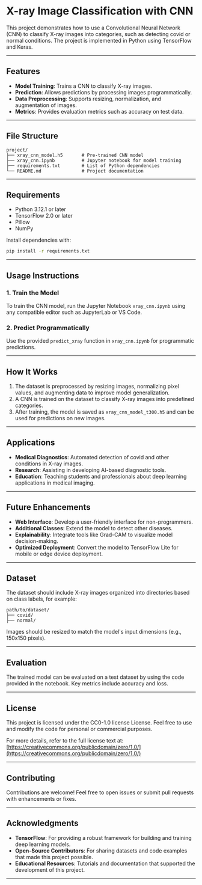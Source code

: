 # X-ray Image Classification with CNN

This project demonstrates how to use a Convolutional Neural Network (CNN) to classify X-ray images into categories, such as detecting covid or normal conditions. The project is implemented in Python using TensorFlow and Keras.

---

## Features

- **Model Training**: Trains a CNN to classify X-ray images.
- **Prediction**: Allows predictions by processing images programmatically.
- **Data Preprocessing**: Supports resizing, normalization, and augmentation of images.
- **Metrics**: Provides evaluation metrics such as accuracy on test data.

---

## File Structure

```
project/
├── xray_cnn_model.h5       # Pre-trained CNN model
├── xray_cnn.ipynb          # Jupyter notebook for model training
├── requirements.txt        # List of Python dependencies
└── README.md               # Project documentation
```

---

## Requirements

- Python 3.12.1 or later
- TensorFlow 2.0 or later
- Pillow
- NumPy

Install dependencies with:
```bash
pip install -r requirements.txt
```

---

## Usage Instructions

### 1. Train the Model
To train the CNN model, run the Jupyter Notebook `xray_cnn.ipynb` using any compatible editor such as JupyterLab or VS Code.

### 2. Predict Programmatically
Use the provided `predict_xray` function in `xray_cnn.ipynb` for programmatic predictions.

---

## How It Works

1. The dataset is preprocessed by resizing images, normalizing pixel values, and augmenting data to improve model generalization.
2. A CNN is trained on the dataset to classify X-ray images into predefined categories.
3. After training, the model is saved as `xray_cnn_model_t300.h5` and can be used for predictions on new images.

---

## Applications

- **Medical Diagnostics**: Automated detection of covid and other conditions in X-ray images.
- **Research**: Assisting in developing AI-based diagnostic tools.
- **Education**: Teaching students and professionals about deep learning applications in medical imaging.

---

## Future Enhancements

- **Web Interface**: Develop a user-friendly interface for non-programmers.
- **Additional Classes**: Extend the model to detect other diseases.
- **Explainability**: Integrate tools like Grad-CAM to visualize model decision-making.
- **Optimized Deployment**: Convert the model to TensorFlow Lite for mobile or edge device deployment.

---

## Dataset

The dataset should include X-ray images organized into directories based on class labels, for example:
```
path/to/dataset/
├── covid/
├── normal/
```
Images should be resized to match the model's input dimensions (e.g., 150x150 pixels).

---

## Evaluation
The trained model can be evaluated on a test dataset by using the code provided in the notebook. Key metrics include accuracy and loss.

---

## License

This project is licensed under the CC0-1.0 license License. Feel free to use and modify the code for personal or commercial purposes.

For more details, refer to the full license text at: [https://creativecommons.org/publicdomain/zero/1.0/](https://creativecommons.org/publicdomain/zero/1.0/)

---

## Contributing

Contributions are welcome! Feel free to open issues or submit pull requests with enhancements or fixes.

---

## Acknowledgments

- **TensorFlow**: For providing a robust framework for building and training deep learning models.
- **Open-Source Contributors**: For sharing datasets and code examples that made this project possible.
- **Educational Resources**: Tutorials and documentation that supported the development of this project.

---

